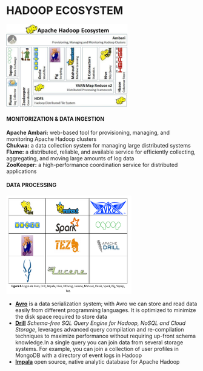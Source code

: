 # HADOOP ECOSYSTEM
<p align="left">
  <img width="320" heigth="315" src="images/Hadoop-Hadoop_Ecosystem.png?raw=true" alt="Hadoop Ecosystem"/>
</p>

#### MONITORIZATION & DATA INGESTION
**Apache Ambari:** web-based tool for provisioning, managing, and monitoring Apache Hadoop clusters  
**Chukwa:** a data collection system for managing large distributed systems  
**Flume:** a distributed, reliable, and available service for efficiently collecting, aggregating, and moving large amounts of log data  
**ZooKeeper:** a high-performance coordination service for distributed applications

#### DATA PROCESSING
<p align="left">
  <img width="330" height="260" src="images/Hadoop-Data_Processing.png?raw=true" alt="Hadoop Ecosystem - Data Processing"/>
</p>

- **[Avro](http://avro.apache.org/)** is a data serialization system; with Avro we can store and read data easily from different programming languages. It is optimized to minimize the disk space required to store data  
- **[Drill](https://drill.apache.org/)** _Schema-free SQL Query Engine for Hadoop, NoSQL and Cloud Storage_, leverages advanced query compilation and re-compilation techniques to maximize performance without requiring up-front schema knowledge.In a single query you can join data from several storage systems. For example, you can join a collection of user profiles in MongoDB with a directory of event logs in Hadoop  
- **[Impala](https://impala.apache.org/)** open source, native analytic database for Apache Hadoop
